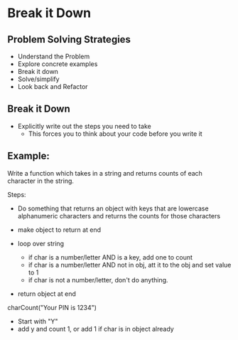 # Break it Down
## Problem Solving Strategies
- Understand the Problem
- Explore concrete examples
- Break it down
- Solve/simplify
- Look back and Refactor

## Break it Down
- Explicitly write out the steps you need to take
  - This forces you to think about your code before you write it

## Example:
Write a function which takes in a string and returns counts of each character in the string.

Steps:
  - Do something that returns an object with keys that are lowercase alphanumeric characters and returns the counts for those characters

- make object to return at end
- loop over string
  - if char is a number/letter AND is a key, add one to count
  - if char is a number/letter AND not in obj, att it to the obj and set value to 1
  - if char is not a number/letter, don't do anything.
- return object at end

charCount("Your PIN is 1234")
- Start with "Y"
- add y and count 1, or add 1 if char is in object already